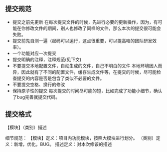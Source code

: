 ## 提交规范
- 提交之前先更新
在每次提交文件的时候，先进行必要的更新操作，因为，有可能在你修改文件的期间，别人也修改了同样的文件，那么本次的提交很可能会失败。
- 提交前先自测一遍（起码可以运行，这点很重要，可以提高咱的团队研发效率）。
- 一个功能对应一次提交
- 提交明确的注释，注释规范(见下文)
- 不要提交本地配置文件，自动生成的文件，自己不明白的文件
本地环境因人而异，因此就有了不同的配置文件，缓存生成文件等，在提交的时候，尽可能检查提交的内容是否是包含了类似不必要的文件。
- 不要提交空格、换行的修改
- 保持原子性的提交
每次提交的时间尽可能的短，比如完成了功能小细节，确认了bug完善就提交代码。




## 提交格式
【模块】（类别）描述


细节规范：
【模块】定义：项目内功能模块，按照大模块进行划分。
（类别）定义：新增，优化，BUG。
描述定义：对本次修该的描述








